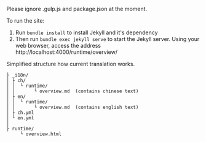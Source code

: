 Please ignore .gulp.js and package.json at the moment.

To run the site:
1. Run `bundle install` to install Jekyll and it's dependency
2. Then run `bundle exec jekyll serve` to start the Jekyll server. Using your web browser, access the address http://localhost:4000/runtime/overview/

Simplified structure how current translation works.

```
├ _i18n/
│ ├ ch/
│ │  └ runtime/
│ │       └ overview.md  (contains chinese text)
│ ├ en/
│ │  └ runtime/
│ │       └ overview.md  (contains english text)
│ ├ ch.yml
│ └ en.yml
│
├ runtime/
     └ overview.html
```